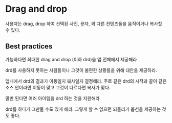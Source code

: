 # Drag and drop

사용자는 drag, drop 하여 선택된 사진, 문자, 외 다른 컨텐츠들을 움직이거나 복사할 수 있다.

## Best practices

가능하다면 최대한 drag and drop (이하 drd)을 앱 전체에서 제공해라

drd를 사용하지 못하는 사람들이나 그것이 불편한 상황들을 위해 대안을 제공하라.

앱내에서 drd의 결과가 이동일지 복사일지 결정해라. 주로 같은 drd의 시작과 끝이 같은 소스 안이라면 이동이 맞고 그것이 다르다면 복사가 맞다.

말만 된다면 여러 아이템을 drd 하는 것을 지원해라

drd를 하다가 그만둘 수도 있게 해라. 그렇게 할 수 없으면 되돌리기 옵션을 제공하는 것도 좋다.
